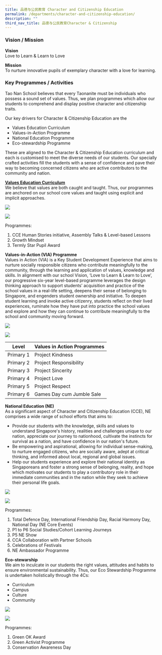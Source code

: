 ```yaml
---
title: 品德与公民教育 Character and Citizenship Education
permalink: /departments/character-and-citizenship-education/
description: ""
third_nav_title: 品德与公民教育Character & Citizenship
---
```

### Vision / Mission

**Vision** <br>
Love to Learn &amp; Learn to Love  

**Mission** <br>
To nurture innovative pupils of exemplary character with a love for learning.


### Key Programmes / Activities
Tao Nan School believes that every Taonanite must be individuals who possess a sound set of values. Thus, we plan programmes which allow our students to comprehend and display positive character and citizenship traits.

Our key drivers for Character &amp; Citizenship Education are the
* Values Education Curriculum
* Values-in-Action Programme
* National Education Programme
* Eco-stewardship Programme


These are aligned to the Character &amp; Citizenship Education curriculum and each is customised to meet the diverse needs of our students. Our specially crafted activities fill the students with a sense of confidence and pave their way to becoming concerned citizens who are active contributors to the community and nation.


<u><strong> Values Education Curriculum </strong></u> <br>
We believe that values are both caught and taught. Thus, our programmes are anchored on our school core values and taught using explicit and implicit approaches.

![](/images/Departments/img_cce_ve02.jpg)

![](/images/Departments/img_cce_ve01.jpg)

Programmes:
1.	CCE Human Stories initiative, Assembly Talks &amp; Level-based Lessons
2.	Growth Mindset
3.	Termly Star Pupil Award

**Values-in-Action (VIA) Programme**<br> 
Values in Action (VIA) is a Key Student Development Experience that aims to nurture socially responsible citizens who contribute meaningfully to the community, through the learning and application of values, knowledge and skills. In alignment with our school Vision, ‘Love to Learn &amp; Learn to Love’, our progressive six-year level-based programme leverages the design thinking approach to support students’ acquisition and practice of the school values in a real-life setting, deepens their sense of belonging to Singapore, and engenders student ownership and initiative. To deepen student learning and invoke active citizenry, students reflect on their lived experiences, ruminate how they have put into practice the school values and explore and how they can continue to contribute meaningfully to the school and community moving forward. 

![](/images/Departments/img_cce_via01.jpg)

![](/images/Departments/img_cce_via02.jpg)

| Level | Values in Action Programmes |
|---|---|
| Primary 1 | Project Kindness |
| Primary 2 | Project Responsibility |
| Primary 3 | Project Sincerity |
| Primary 4 | Project Love |
| Primary 5 | Project Respect|
| Primary 6 | Games Day cum Jumble Sale |

**National Education (NE)**<br>
As a significant aspect of Character and Citizenship Education (CCE), NE comprises a wide range of school efforts that aims to:

* Provide our students with the knowledge, skills and values to understand Singapore's history, realities and challenges unique to our nation, appreciate our journey to nationhood, cultivate the instincts for survival as a nation, and have confidence in our nation's future.
* Be empowering and aspirational, allowing for individual sense-making, to nurture engaged citizens, who are socially aware, adept at critical thinking, and informed about local, regional and global issues.
*  Help our students experience and explore their national identity as Singaporeans and foster a strong sense of belonging, reality, and hope which motivates our students to play a contributory role in their immediate communities and in the nation while they seek to achieve their personal life goals.

![](/images/Departments/img_cce_ne01.jpg)

![](/images/Departments/img_cce_ne02.jpg)

Programmes:
1.	Total Defence Day, International Friendship Day, Racial Harmony Day, National Day (NE Core Events)
2.	P1 to P6 Social Studies/Cohort Learning Journeys
3.	P5 NE Show
4.	CCA Collaboration with Partner Schools
5.	Celebrations of Festivals
6.	NE Ambassador Programme

**Eco-stewarship** <br>
We aim to inculcate in our students the right values, attitudes and habits to ensure environmental sustainability. Thus, our Eco Stewardship Programme is undertaken holistically through the 4Cs:

* Curriculum
* Campus
* Culture
* Community

![](/images/Departments/img_cce_ecostewardship01.jpg)
	

![](/images/Departments/img_cce_ecostewardship02.jpg)

Programmes:
1.	Green OK Award 
2.	Green Activist Programme
3.	Conservation Awareness Day